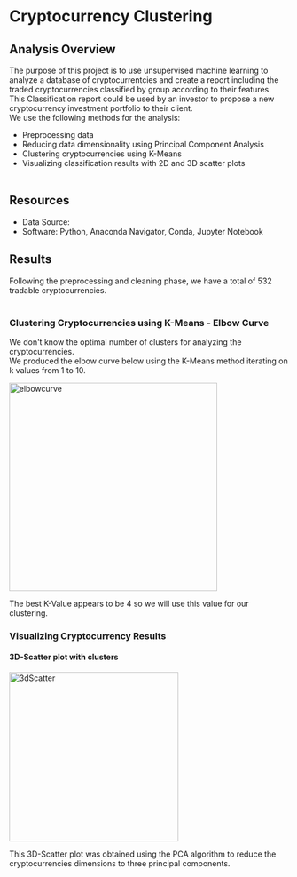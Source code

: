 # Cryptocurrency Clustering

## Analysis Overview
The purpose of this project is to use unsupervised machine learning to analyze a database of cryptocurrentcies and create a report including the traded cryptocurrencies classified by group according to their features.\
This Classification report could be used by an investor to propose a new cryptocurrency investment portfolio to their client. \
We use the following methods for the analysis:
- Preprocessing data
- Reducing data dimensionality using Principal Component Analysis
- Clustering cryptocurrencies using K-Means
- Visualizing classification results with 2D and 3D scatter plots
<br><br>

## Resources
- Data Source:
- Software: Python, Anaconda Navigator, Conda, Jupyter Notebook

## Results
Following the preprocessing and cleaning phase, we have a total of 532 tradable cryptocurrencies.
<br><br>

### Clustering Cryptocurrencies using K-Means - Elbow Curve
We don't know the optimal number of clusters for analyzing the cryptocurrencies. \
We produced the elbow curve below using the K-Means method iterating on k values from 1 to 10.

<img width="375" alt="elbowcurve" src="https://user-images.githubusercontent.com/102050273/195731103-6a3ee81c-067c-40e6-9fa3-0ccab6531956.png">

The best K-Value appears to be 4 so we will use this value for our clustering.

### Visualizing Cryptocurrency Results
#### 3D-Scatter plot with clusters
<img width="305" alt="3dScatter" src="https://user-images.githubusercontent.com/102050273/195731254-d49bc9d3-ed96-4c9a-b41e-06e87a69e0d4.png">

This 3D-Scatter plot was obtained using the PCA algorithm to reduce the cryptocurrencies dimensions to three principal components.
<br><br>

